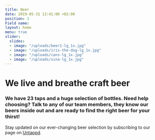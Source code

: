 ```yaml
---
title: Beer
date: 2019-05-31 13:41:00 +02:00
position: 1
Field name: 
layout: home
menu: true
slider:
  slides:
  - image: "/uploads/beer1-lg_1x.jpg"
  - image: "/uploads/iris-the-dog-lg_1x.jpg"
  - image: "/uploads/cans-lg_1x.jpg"
  - image: "/uploads/sina-lg_1x.jpg"
---
```


# We live and breathe craft beer

### We have 23 taps and a huge selection of bottles. Need help choosing? Talk to any of our team members, they know our beers inside out and are ready to find the right beer for your thirst!

Stay updated on our ever-changing beer selection by subscribing to our page on <a href="{{site.untappd}}" target="_blank">Untappd</a>.

<div id="beers">
  <div id="menu-container"></div>
  <script type="text/javascript">
    !function(e,n){var t=document.createElement("script"),a=document.getElementsByTagName("script")[0];t.async=1,a.parentNode.insertBefore(t,a),t.onload=t.onreadystatechange=function(e,a){(a||!t.readyState||/loaded|complete/.test(t.readyState))&&(t.onload=t.onreadystatechange=null,t=void 0,a||n&&n())},t.src=e}("https://embed-menu-preloader.untappdapi.com/embed-menu-preloader.min.js",function(){PreloadEmbedMenu("menu-container",25908,99278)});
  </script>
</div>
